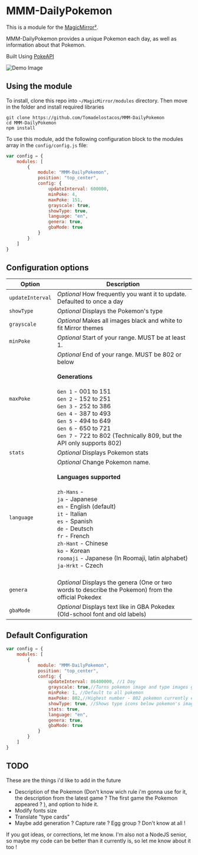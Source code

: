 # MMM-DailyPokemon

This is a module for the [MagicMirror²](https://github.com/MichMich/MagicMirror/).

MMM-DailyPokemon provides a unique Pokemon each day, as well as information about that Pokemon.

Built Using [PokeAPI](https://pokeapi.co/)

![Demo Image](https://github.com/Tomadelostacos/MMM-DailyPokemon/blob/feature/translation/images/demo.png)

## Using the module

To install, clone this repo into `~/MagicMirror/modules` directory. Then move in the folder and install required libraries
```
git clone https://github.com/Tomadelostacos/MMM-DailyPokemon
cd MMM-DailyPokemon
npm install
```

To use this module, add the following configuration block to the modules array in the `config/config.js` file:
```js
var config = {
    modules: [
        {
            module: "MMM-DailyPokemon",
            position: "top_center",
            config: {
                updateInterval: 600000,
                minPoke: 4,
                maxPoke: 151,
                grayscale: true,
                showType: true,
                language: "en",
				genera: true, 
				gbaMode: true            
            }
        }
    ]
}
```

## Configuration options


| Option           | Description
|----------------- |-----------
| `updateInterval` | *Optional* How frequently you want it to update. Defaulted to once a day
| `showType`       | *Optional* Displays the Pokemon's type
| `grayscale`      | *Optional* Makes all images black and white to fit Mirror themes
| `minPoke`        | *Optional* Start of your range. MUST be at least 1.
| `maxPoke`        | *Optional* End of your range. MUST be 802 or below <br><br>**Generations** <br/><br/> `Gen 1` - 001 to 151 <br> `Gen 2` - 152 to 251 <br> `Gen 3` - 252 to 386 <br> `Gen 4` - 387 to 493 <br> `Gen 5` - 494 to 649 <br> `Gen 6` - 650 to 721 <br> `Gen 7` - 722 to 802 (Technically 809, but the API only supports 802)
| `stats`          | *Optional* Displays Pokemon stats
| `language`       | *Optional* Change Pokemon name. <br><br>**Languages supported** <br/><br/> `zh-Hans` -  <br> `ja` - Japanese <br> `en` - English (default) <br> `it` - Italian <br> `es` - Spanish <br> `de` - Deutsch <br> `fr` - French <br>`zh-Hant` - Chinese <br>`ko` - Korean <br>`roomaji` - Japanese (In Roomaji, latin alphabet) <br>`ja-Hrkt` - Czech <br/> <br/>
| `genera`          | *Optional* Displays the genera (One or two words to describe the Pokemon) from the official Pokedex
| `gbaMode`         | *Optional* Displays text like in GBA Pokedex (Old-school font and old labels)

## Default Configuration

```js
var config = {
    modules: [
        {
            module: "MMM-DailyPokemon",
            position: "top_center",
            config: {
                updateInterval: 86400000, //1 Day
                grayscale: true,//Turns pokemon image and type images gray to match magic mirror styles
                minPoke: 1, //Default to all pokemon
                maxPoke: 802,//Highest number - 802 pokemon currently exist
                showType: true, //Shows type icons below pokemon's image
                stats: true,
                language: "en",
				genera: true,
				gbaMode: true         
            }
        }
    ]
}
```

## TODO
These are the things i'd like to add in the future

- Description of the Pokemon (Don't know wich rule i'm gonna use for it, the description from the latest game ? The first game the Pokemon appeared ? ), and option to hide it. 
- Modify fonts size
- Translate "type cards"
- Maybe add generation ? Capture rate ? Egg group ? Don't know at all ! 

If you got ideas, or corrections, let me know. I'm also not a NodeJS senior, so maybe my code can be better than it currently is, so let me know about it too ! 
